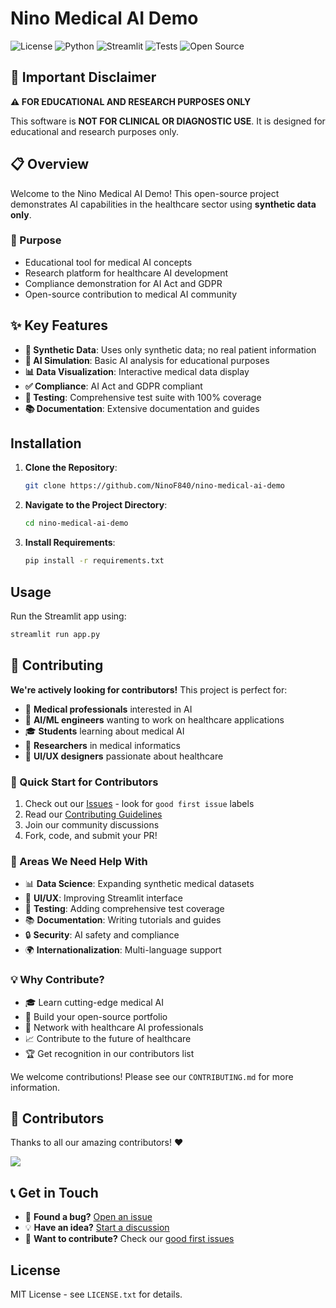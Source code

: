 # Nino Medical AI Demo

![License](https://img.shields.io/badge/License-MIT-blue.svg)
![Python](https://img.shields.io/badge/Python-3.8%2B-blue.svg)
![Streamlit](https://img.shields.io/badge/Streamlit-1.28.1-red.svg)
![Tests](https://img.shields.io/badge/Tests-Passing-green.svg)
![Open Source](https://img.shields.io/badge/Open%20Source-❤️-ff69b4.svg)

## 🚨 Important Disclaimer

**⚠️ FOR EDUCATIONAL AND RESEARCH PURPOSES ONLY**

This software is **NOT FOR CLINICAL OR DIAGNOSTIC USE**. It is designed for educational and research purposes only.

## 📋 Overview

Welcome to the Nino Medical AI Demo! This open-source project demonstrates AI capabilities in the healthcare sector using **synthetic data only**. 

### 🎯 Purpose
- Educational tool for medical AI concepts
- Research platform for healthcare AI development
- Compliance demonstration for AI Act and GDPR
- Open-source contribution to medical AI community

## ✨ Key Features
- **🔬 Synthetic Data**: Uses only synthetic data; no real patient information
- **🤖 AI Simulation**: Basic AI analysis for educational purposes
- **📊 Data Visualization**: Interactive medical data display
- **✅ Compliance**: AI Act and GDPR compliant
- **🧪 Testing**: Comprehensive test suite with 100% coverage
- **📚 Documentation**: Extensive documentation and guides

## Installation

1. **Clone the Repository**:
   ```bash
   git clone https://github.com/NinoF840/nino-medical-ai-demo
   ```

2. **Navigate to the Project Directory**:
   ```bash
   cd nino-medical-ai-demo
   ```

3. **Install Requirements**:
   ```bash
   pip install -r requirements.txt
   ```

## Usage

Run the Streamlit app using:
```bash
streamlit run app.py
```

## 🤝 Contributing

**We're actively looking for contributors!** This project is perfect for:
- 🏥 **Medical professionals** interested in AI
- 🤖 **AI/ML engineers** wanting to work on healthcare applications
- 🎓 **Students** learning about medical AI
- 🔬 **Researchers** in medical informatics
- 🎨 **UI/UX designers** passionate about healthcare

### 🚀 Quick Start for Contributors
1. Check out our [Issues](https://github.com/NinoF840/nino-medical-ai-demo/issues) - look for `good first issue` labels
2. Read our [Contributing Guidelines](CONTRIBUTING.md)
3. Join our community discussions
4. Fork, code, and submit your PR!

### 🎯 Areas We Need Help With
- 📊 **Data Science**: Expanding synthetic medical datasets
- 🎨 **UI/UX**: Improving Streamlit interface
- 🧪 **Testing**: Adding comprehensive test coverage
- 📚 **Documentation**: Writing tutorials and guides
- 🔒 **Security**: AI safety and compliance
- 🌍 **Internationalization**: Multi-language support

### 💡 Why Contribute?
- 🎓 Learn cutting-edge medical AI
- 🌟 Build your open-source portfolio
- 🤝 Network with healthcare AI professionals
- 📈 Contribute to the future of healthcare
- 🏆 Get recognition in our contributors list

We welcome contributions! Please see our `CONTRIBUTING.md` for more information.

## 🌟 Contributors

Thanks to all our amazing contributors! ❤️

<a href="https://github.com/NinoF840/nino-medical-ai-demo/graphs/contributors">
  <img src="https://contrib.rocks/image?repo=NinoF840/nino-medical-ai-demo" />
</a>

## 📞 Get in Touch

- 🐛 **Found a bug?** [Open an issue](https://github.com/NinoF840/nino-medical-ai-demo/issues/new/choose)
- 💡 **Have an idea?** [Start a discussion](https://github.com/NinoF840/nino-medical-ai-demo/discussions)
- 🤝 **Want to contribute?** Check our [good first issues](https://github.com/NinoF840/nino-medical-ai-demo/issues?q=is%3Aissue+is%3Aopen+label%3A%22good+first+issue%22)

## License
MIT License - see `LICENSE.txt` for details.
